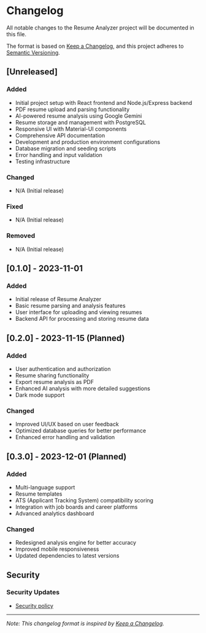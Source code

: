 # Changelog

All notable changes to the Resume Analyzer project will be documented in this file.

The format is based on [Keep a Changelog](https://keepachangelog.com/en/1.0.0/),
and this project adheres to [Semantic Versioning](https://semver.org/spec/v2.0.0.html).

## [Unreleased]

### Added
- Initial project setup with React frontend and Node.js/Express backend
- PDF resume upload and parsing functionality
- AI-powered resume analysis using Google Gemini
- Resume storage and management with PostgreSQL
- Responsive UI with Material-UI components
- Comprehensive API documentation
- Development and production environment configurations
- Database migration and seeding scripts
- Error handling and input validation
- Testing infrastructure

### Changed
- N/A (Initial release)

### Fixed
- N/A (Initial release)

### Removed
- N/A (Initial release)

## [0.1.0] - 2023-11-01

### Added
- Initial release of Resume Analyzer
- Basic resume parsing and analysis features
- User interface for uploading and viewing resumes
- Backend API for processing and storing resume data

## [0.2.0] - 2023-11-15 (Planned)

### Added
- User authentication and authorization
- Resume sharing functionality
- Export resume analysis as PDF
- Enhanced AI analysis with more detailed suggestions
- Dark mode support

### Changed
- Improved UI/UX based on user feedback
- Optimized database queries for better performance
- Enhanced error handling and validation

## [0.3.0] - 2023-12-01 (Planned)

### Added
- Multi-language support
- Resume templates
- ATS (Applicant Tracking System) compatibility scoring
- Integration with job boards and career platforms
- Advanced analytics dashboard

### Changed
- Redesigned analysis engine for better accuracy
- Improved mobile responsiveness
- Updated dependencies to latest versions

## Security

### Security Updates
- [Security policy](SECURITY.md)

---

*Note: This changelog format is inspired by [Keep a Changelog](https://keepachangelog.com/).*
